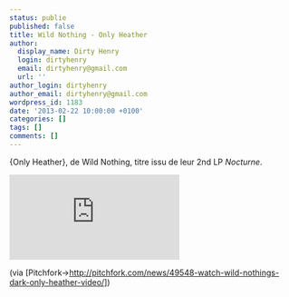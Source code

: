 ```yaml
---
status: publie
published: false
title: Wild Nothing - Only Heather
author:
  display_name: Dirty Henry
  login: dirtyhenry
  email: dirtyhenry@gmail.com
  url: ''
author_login: dirtyhenry
author_email: dirtyhenry@gmail.com
wordpress_id: 1183
date: '2013-02-22 10:00:00 +0100'
categories: []
tags: []
comments: []
---
```

{Only Heather}, de Wild Nothing, titre issu de leur 2nd LP *Nocturne*.

<div style="width: 560px; max-width: 100%">
<iframe src="http://www.youtube.com/embed/fD8Reb-zHXA" frameborder="0" allowfullscreen></iframe>
</div>

(via [Pitchfork->http://pitchfork.com/news/49548-watch-wild-nothings-dark-only-heather-video/])
